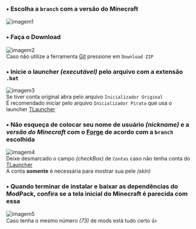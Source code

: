 ### • Escolha a `branch` com a versão do Minecraft  
![imagem1](https://i.imgur.com/pESraRc.png)  

### • Faça o Download  
![imagem2](https://i.imgur.com/9alH9ka.png)  
Caso não utilize a ferramenta [Git](https://git-scm.com) pressione em `Download ZIP`  

### • Inicie o launcher _(executável)_ pelo arquivo com a extensão `.bat`  
![imagem3](https://i.imgur.com/JWDS7Hp.png)  
Se tiver conta original abra pelo arquivo `Inicializador Original`  
É recomendado iniciar pelo arquivo `Inicializador Pirata` que usa o launcher [TLauncher](https://tlauncher.org)  

### • Não esqueça de colocar seu nome de usuário _(nickname)_ e a _versão do Minecraft_ com o [Forge](http://files.minecraftforge.net) de acordo com a `branch` escolhida  
![imagem4](https://i.imgur.com/NIugCDG.png)  
Deixe desmarcado o campo _(checkBox)_ de `Contas` caso não tenha conta do [TLauncher](https://tlauncher.org)  
A conta **somente** é necessária para mostrar sua pele _(skin)_  

### • Quando terminar de instalar e baixar as dependências do ModPack, confira se a tela inicial do Minecraft é parecida com essa  
![imagem5](https://i.imgur.com/KODpPCg.png)  
Caso tenha o mesmo número _(73)_ de mods está tudo certo 👍   
